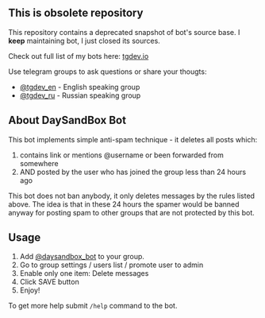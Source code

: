 ## This is obsolete repository

This repository contains a deprecated snapshot of bot's source base. I **keep** maintaining bot, I just closed its sources.

Check out full list of my bots here: [tgdev.io](https://tgdev.io)

Use telegram groups to ask questions or share your thougts:

* [@tgdev_en](https://t.me/tgdev_en) - English speaking group
* [@tgdev_ru](https://t.me/tgdev_ru) - Russian speaking group

## About DaySandBox Bot

This bot implements simple anti-spam technique - it deletes all posts which:
1. contains link or mentions @username or been forwarded from somewhere
2. AND posted by the user who has joined the group less than 24 hours ago

This bot does not ban anybody, it only deletes messages by the rules listed above. The idea is that in these 24 hours the spamer would be banned anyway for posting spam to other groups that are not protected by this bot.


## Usage

1. Add [@daysandbox_bot](https://t.me/daysandbox_bot) to your group.
2. Go to group settings / users list / promote user to admin
3. Enable only one item: Delete messages
4. Click SAVE button
5. Enjoy!

To get more help submit `/help` command to the bot.
